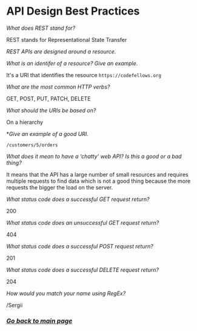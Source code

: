 # API Design Best Practices

*What does REST stand for?*  

REST stands for Representational State Transfer  

*REST APIs are designed around a resource.*  

*What is an identifer of a resource? Give an example.*  

It's a URI that identifies the resource `https://codefellows.org`  

*What are the most common HTTP verbs?*

GET, POST, PUT, PATCH, DELETE

*What should the URIs be based on?*

On a hierarchy

**Give an example of a good URI.*  

`/customers/5/orders`

*What does it mean to have a ‘chatty’ web API? Is this a good or a bad thing?*  

It means that the API has a large number of small resources and requires multiple requests to find data which is not a good thing because the more requests the bigger the load on the server.

*What status code does a successful GET request return?*  

200

*What status code does an unsuccessful GET request return?*  

404

*What status code does a successful POST request return?*  

201

*What status code does a successful DELETE request return?*  

204

*How would you match your name using RegEx?*

/Sergii

### [_Go back to main page_](README.md)